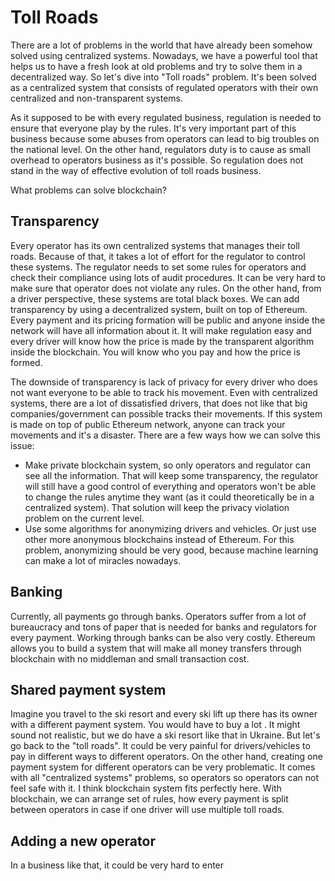 # Toll Roads

There are a lot of problems in the world that have already been somehow solved using centralized systems. 
Nowadays, we have a powerful tool that helps us to have a fresh look at old problems and try to solve them in a decentralized way. 
So let's dive into "Toll roads" problem. It's been solved as a centralized system that consists of regulated operators with their own centralized and non-transparent systems.

As it supposed to be with every regulated business, regulation is needed to ensure that everyone play by the rules. It's very important part of this business because some abuses from operators can lead to big troubles on the national level. On the other hand, regulators duty is to cause as small overhead to operators business as it's possible. So regulation does not stand in the way of effective evolution of toll roads business.

What problems can solve blockchain? 

## Transparency
Every operator has its own centralized systems that manages their toll roads. Because of that, it takes a lot of effort for the regulator to control these systems. The regulator needs to set some rules for operators and check their compliance using lots of audit procedures. It can be very hard to make sure that operator does not violate any rules. On the other hand, from a driver perspective, these systems are total black boxes. 
We can add transparency by using a decentralized system, built on top of Ethereum. Every payment and its pricing formation will be public and anyone inside the network will have all information about it. It will make regulation easy and every driver will know how the price is made by the transparent algorithm inside the blockchain. You will know who you pay and how the price is formed.

The downside of transparency is lack of privacy for every driver who does not want everyone to be able to track his movement. Even with centralized systems, there are a lot of dissatisfied drivers, that does not like that big companies/government can possible tracks their movements. If this system is made on top of public Ethereum network, anyone can track your movements and it's a disaster. There are a few ways how we can solve this issue:
* Make private blockchain system, so only operators and regulator can see all the information. That will keep some transparency, the regulator will still have a good control of everything and operators won't be able to change the rules anytime they want (as it could theoretically be in a centralized system). That solution will keep the privacy violation problem on the current level.
* Use some algorithms for anonymizing drivers and vehicles. Or just use other more anonymous blockchains instead of Ethereum. For this problem, anonymizing should be very good, because machine learning can make a lot of miracles nowadays.

## Banking
Currently, all payments go through banks. Operators suffer from a lot of bureaucracy and tons of paper that is needed for banks and regulators for every payment. Working through banks can be also very costly. Ethereum allows you to build a system that will make all money transfers through blockchain with no middleman and small transaction cost.

## Shared payment system
Imagine you travel to the ski resort and every ski lift up there has its owner with a different payment system. You would have to buy a lot . It might sound not realistic, but we do have a ski resort like that in Ukraine.
But let's go back to the "toll roads". It could be very painful for drivers/vehicles to pay in different ways to different operators. On the other hand, creating one payment system for different operators can be very problematic. It comes with all "centralized systems" problems, so operators so operators can not feel safe with it.
I think blockchain system fits perfectly here. With blockchain, we can arrange set of rules, how every payment is split between operators in case if one driver will use multiple toll roads.

## Adding a new operator
In a business like that, it could be very hard to enter